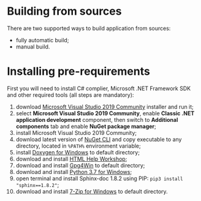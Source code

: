 # Building from sources

There are two supported ways to build application from sources:

  * fully automatic build;
  * manual build.

# Installing pre-requirements

First you will need to install C# complier, Microsoft .NET Framework SDK and other required tools (all steps are mandatory):

  1. download [Microsoft Visual Studio 2019 Community](https://visualstudio.microsoft.com/vs/community/) installer and run it;
  2. select **Microsoft Visual Studio 2019 Community**, enable **Classic .NET application development** component, then switch to **Additional components** tab and enable **NuGet package manager**;
  3. install Microsoft Visual Studio 2019 Community;
  4. download latest version of [NuGet CLI](https://www.nuget.org/downloads) and copy executable to any directory, located in `%PATH%` environment variable;
  5. install [Doxygen for Windows](http://www.doxygen.nl/download.html) to default directory;
  6. download and install [HTML Help Workshop](https://www.microsoft.com/en-us/download/details.aspx?id=21138);
  7. download and install [Gpg4Win](https://www.gpg4win.org/) to default directory;
  8. download and install [Python 3.7 for Windows](https://www.python.org/downloads/windows/);
  9. open terminal and install Sphinx-doc 1.8.2 using PIP: `pip3 install "sphinx==1.8.2"`;
  10. download and install [7-Zip for Windows](https://www.7-zip.org/download.html) to default directory.
